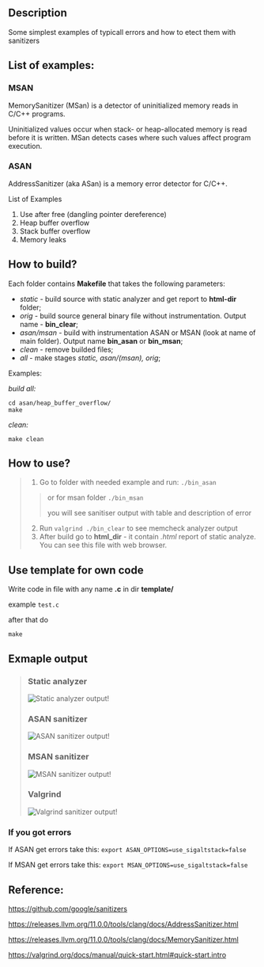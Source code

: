 ## Description
Some simplest examples of typicall errors and how to etect them with sanitizers

## List of examples:
### MSAN
MemorySanitizer (MSan) is a detector of uninitialized memory reads in C/C++ programs.

Uninitialized values occur when stack- or heap-allocated memory is read before it is written. MSan detects cases where such values affect program execution.


### ASAN

AddressSanitizer (aka ASan) is a memory error detector for C/C++.

List of Examples

1. Use after free (dangling pointer dereference)
2. Heap buffer overflow
3. Stack buffer overflow
4. Memory leaks

## How to build?
  Each folder contains **Makefile** that takes the following parameters:
 - *static* - build source with static analyzer and get report to **html-dir** folder;
 - *orig* - build source general binary file without instrumentation. Output name - **bin_clear**;
 - *asan/msan* - build with instrumentation ASAN or MSAN (look at name of main folder). Output name **bin_asan** or **bin_msan**;
 - *clean* - remove builded files;
 - *all* - make stages *static, asan/(msan), orig*;

  Examples:
  
  *build all:*
  ```
  cd asan/heap_buffer_overflow/
  make
  ```
  *clean:*
  ```
  make clean
  ```

## How to use?
> 1. Go to folder with needed example and run:
> ``./bin_asan ``
> > or for msan folder
> > `` ./bin_msan  ``
> >
> > you will see sanitiser output with table and description of error
> 
> 2. Run ```valgrind ./bin_clear``` to see memcheck analyzer output
> 3. After build go to **html_dir** - it contain *.html* report of static analyze. You can see this file with web browser.

## Use template for own code
Write code in file with any name **.c** in dir **template/**

example ``test.c``

after that do 

```make```



## Exmaple output

>### Static analyzer
>
>![Static analyzer output!](/docks/static.jpg "Static analyzer")
>
>### ASAN sanitizer
>
>![ASAN sanitizer output!](/docks/ASAN.jpg "ASAN sanitizer")
>
>### MSAN sanitizer
>
>![MSAN sanitizer output!](/docks/MSAN.jpg "MSAN sanitizer")
>
>### Valgrind
>
>![Valgrind sanitizer output!](/docks/valgrind.jpg "Valgrind sanitizer")


### If you got errors 
If ASAN get errors take this:
``
export ASAN_OPTIONS=use_sigaltstack=false
``

If MSAN get errors take this:
``
export MSAN_OPTIONS=use_sigaltstack=false
``

## Reference:
https://github.com/google/sanitizers

https://releases.llvm.org/11.0.0/tools/clang/docs/AddressSanitizer.html

https://releases.llvm.org/11.0.0/tools/clang/docs/MemorySanitizer.html

https://valgrind.org/docs/manual/quick-start.html#quick-start.intro



